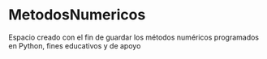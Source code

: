 # MetodosNumericos
Espacio creado con el fin de guardar los métodos numéricos programados en Python, fines educativos y de apoyo
